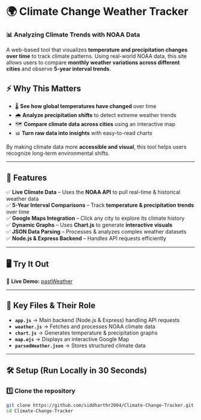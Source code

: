 # 🌍 Climate Change Weather Tracker  

### 📊 Analyzing Climate Trends with NOAA Data  

A web-based tool that visualizes **temperature and precipitation changes over time** to track climate patterns. Using real-world NOAA data, this site allows users to compare **monthly weather variations across different cities** and observe **5-year interval trends**.  

## ⚡ Why This Matters  

- 🌡 **See how global temperatures have changed** over time  
- 🌧 **Analyze precipitation shifts** to detect extreme weather trends  
- 🗺 **Compare climate data across cities** using an interactive map  
- 📊 **Turn raw data into insights** with easy-to-read charts  

By making climate data more **accessible and visual**, this tool helps users recognize long-term environmental shifts.  

---

## 🚀 Features  

✅ **Live Climate Data** – Uses the **NOAA API** to pull real-time & historical weather data  
✅ **5-Year Interval Comparisons** – Track **temperature & precipitation trends** over time  
✅ **Google Maps Integration** – Click any city to explore its climate history  
✅ **Dynamic Graphs** – Uses **Chart.js** to generate **interactive visuals**  
✅ **JSON Data Parsing** – Processes & analyzes complex weather datasets  
✅ **Node.js & Express Backend** – Handles API requests efficiently  

---

## 🖥 Try It Out  

🔗 **Live Demo:** [pastWeather]([https://yourwebsite.com](https://pastweather.siddharth-rajan.dev/))  

---

## 📂 Key Files & Their Role  

- **`app.js`** → Main backend (Node.js & Express) handling API requests  
- **`weather.js`** → Fetches and processes NOAA climate data  
- **`chart.js`** → Generates temperature & precipitation graphs  
- **`map.ejs`** → Displays an interactive Google Map  
- **`parsedWeather.json`** → Stores structured climate data  

---

## 🛠 Setup (Run Locally in 30 Seconds)  

### 1️⃣ Clone the repository  
```bash
git clone https://github.com/siddharthr2004/Climate-Change-Tracker.git
cd Climate-Change-Tracker
